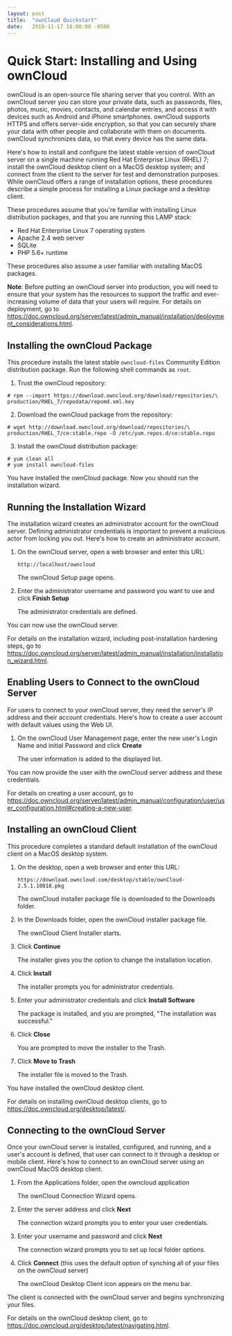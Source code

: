 ```yaml
---
layout: post
title:  "ownCloud Quickstart"
date:   2018-11-17 18:00:00 -0500
---
```

# Quick Start: Installing and Using ownCloud

ownCloud is an open-source file sharing server that you control. With an ownCloud server you can store your private data, such as passwords, files, photos, music, movies, contacts, and calendar entries, and access it with devices such as Android and iPhone smartphones. ownCloud supports HTTPS and offers server-side encryption, so that you can securely share your data with other people and collaborate with them on documents. ownCloud synchronizes data, so that every device has the same data.

Here's how to install and configure the latest stable version of ownCloud server on a single machine running Red Hat Enterprise Linux (RHEL) 7; install the ownCloud desktop client on a MacOS desktop system; and connect from the client to the server for test and demonstration purposes. While ownCloud offers a range of installation options, these procedures describe a simple process for installing a Linux package and a desktop client.

These procedures assume that you're familiar with installing Linux distribution packages, and that you are running this LAMP stack:

* Red Hat Enterprise Linux 7 operating system
* Apache 2.4 web server
* SQLite
* PHP 5.6+ runtime

These procedures also assume a user familiar with installing MacOS packages.

**Note**: Before putting an ownCloud server into production, you will need to ensure that your system has the resources to support the traffic and ever-increasing volume of data that your users will require. For details on deployment, go to <https://doc.owncloud.org/server/latest/admin_manual/installation/deployment_considerations.html>.

## Installing the ownCloud Package

This procedure installs the latest stable `owncloud-files` Community Edition distribution package. Run the following shell commands as `root`.

1. Trust the ownCloud repository:

```
# rpm --import https://download.owncloud.org/download/repositories/\
production/RHEL_7/repodata/repomd.xml.key
```

2. Download the ownCloud package from the repository:

```
# wget http://download.owncloud.org/download/repositories/\
production/RHEL_7/ce:stable.repo -O /etc/yum.repos.d/ce:stable.repo
```

3. Install the ownCloud distribution package:

```
# yum clean all
# yum install owncloud-files
```

You have installed the ownCloud package. Now you should run the installation wizard.

## Running the Installation Wizard

The installation wizard creates an administrator account for the ownCloud server. Defining administrator credentials is important to prevent a malicious actor from locking you out. Here's how to create an administrator account.

1. On the ownCloud server, open a web browser and enter this URL:

    ```http://localhost/owncloud```

   The ownCloud Setup page opens.

2. Enter the administrator username and password you want to use and click **Finish Setup**

   The administrator credentials are defined.

You can now use the ownCloud server.

For details on the installation wizard, including post-installation hardening steps, go to <https://doc.owncloud.org/server/latest/admin_manual/installation/installation_wizard.html>.

## Enabling Users to Connect to the ownCloud Server

For users to connect to your ownCloud server, they need the server's IP address and their account credentials. Here's how to create a user account with default values using the Web UI.

1. On the ownCloud User Management page, enter the new user's Login Name and initial Password and click **Create**

   The user information is added to the displayed list.

You can now provide the user with the ownCloud server address and these credentials.

For details on creating a user account, go to <https://doc.owncloud.org/server/latest/admin_manual/configuration/user/user_configuration.html#creating-a-new-user>.

## Installing an ownCloud Client

This procedure completes a standard default installation of the ownCloud client on a MacOS desktop system.

1. On the desktop, open a web browser and enter this URL:

   ```https://download.owncloud.com/desktop/stable/ownCloud-2.5.1.10818.pkg```

   The ownCloud installer package file is downloaded to the Downloads folder.

2. In the Downloads folder, open the ownCloud installer package file.

   The ownCloud Client Installer starts.

3. Click **Continue**

   The installer gives you the option to change the installation location.

4. Click **Install**

   The installer prompts you for administrator credentials.

5. Enter your administrator credentials and click **Install Software**

   The package is installed, and you are prompted, "The installation was successful."

6. Click **Close**

   You are prompted to move the installer to the Trash.

7. Click **Move to Trash**

   The installer file is moved to the Trash.

You have installed the ownCloud desktop client.

For details on installing ownCloud desktop clients, go to <https://doc.owncloud.org/desktop/latest/>.

## Connecting to the ownCloud Server

Once your ownCloud server is installed, configured, and running, and a user's account is defined, that user can connect to it through a desktop or mobile client. Here's how to connect to an ownCloud server using an ownCloud MacOS desktop client.

1. From the Applications folder, open the owncloud application

   The ownCloud Connection Wizard opens.

2. Enter the server address and click **Next**

   The connection wizard prompts you to enter your user credentials.

3. Enter your username and password and click **Next**

   The connection wizard prompts you to set up local folder options.

4. Click **Connect** (this uses the default option of synching all of your files on the ownCloud server)

   The ownCloud Desktop Client icon appears on the menu bar.

The client is connected with the ownCloud server and begins synchronizing your files. 

For details on the ownCloud desktop client, go to <https://doc.owncloud.org/desktop/latest/navigating.html>.
